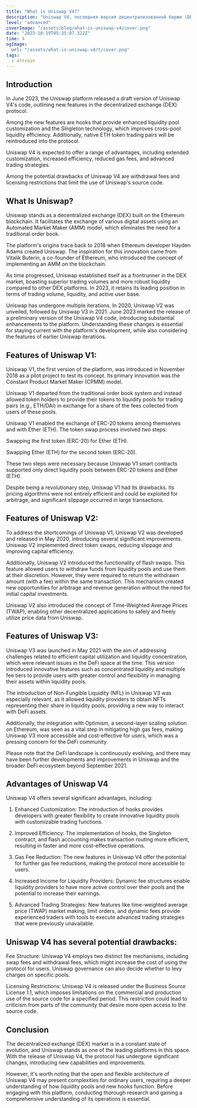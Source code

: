 ```yaml
---
title: "What is Uniswap V4?"
description: "Uniswap V4, последняя версия децентрализованной биржи (DEX), предлагает расширенные функции, такие как настраиваемые пулы ликвидности через хуки, повышая эффективность торговли. Однако, при использовании этой платформы, пользователи могут столкнуться с сложностью и потенциальными комиссиями за газ, связанными с ее открытой и гибкой архитектурой."
level: "advanced"
coverImage: "/assets/blog/what-is-uniswap-v4/cover.png"
date: "2023-10-19T05:35:07.322Z"
time: 4
ogImage:
  url: "/assets/what-is-uniswap-v4/t/cover.png"
tags:
  - altcoin
---
```



## Introduction
In June 2023, the Uniswap platform released a draft version of Uniswap V4's code, outlining new features in the decentralized exchange (DEX) protocol.

Among the new features are hooks that provide enhanced liquidity pool customization and the Singleton technology, which improves cross-pool liquidity efficiency. Additionally, native ETH token trading pairs will be reintroduced into the protocol.

Uniswap V4 is expected to offer a range of advantages, including extended customization, increased efficiency, reduced gas fees, and advanced trading strategies.

Among the potential drawbacks of Uniswap V4 are withdrawal fees and licensing restrictions that limit the use of Uniswap's source code.

## What Is Uniswap?
Uniswap stands as a decentralized exchange (DEX) built on the Ethereum blockchain. It facilitates the exchange of various digital assets using an Automated Market Maker (AMM) model, which eliminates the need for a traditional order book.

The platform's origins trace back to 2018 when Ethereum developer Hayden Adams created Uniswap. The inspiration for this innovation came from Vitalik Buterin, a co-founder of Ethereum, who introduced the concept of implementing an AMM on the blockchain.

As time progressed, Uniswap established itself as a frontrunner in the DEX market, boasting superior trading volumes and more robust liquidity compared to other DEX platforms. In 2023, it retains its leading position in terms of trading volume, liquidity, and active user base.

Uniswap has undergone multiple iterations. In 2020, Uniswap V2 was unveiled, followed by Uniswap V3 in 2021. June 2023 marked the release of a preliminary version of the Uniswap V4 code, introducing substantial enhancements to the platform. Understanding these changes is essential for staying current with the platform's development, while also considering the features of earlier Uniswap iterations.

## Features of Uniswap V1:
Uniswap V1, the first version of the platform, was introduced in November 2018 as a pilot project to test its concept. Its primary innovation was the Constant Product Market Maker (CPMM) model.

Uniswap V1 departed from the traditional order book system and instead allowed token holders to provide their tokens to liquidity pools for trading pairs (e.g., ETH/DAI) in exchange for a share of the fees collected from users of these pools.

Uniswap V1 enabled the exchange of ERC-20 tokens among themselves and with Ether (ETH). The token swap process involved two steps:

Swapping the first token (ERC-20) for Ether (ETH).

Swapping Ether (ETH) for the second token (ERC-20).

These two steps were necessary because Uniswap V1 smart contracts supported only direct liquidity pools between ERC-20 tokens and Ether (ETH).

Despite being a revolutionary step, Uniswap V1 had its drawbacks. Its pricing algorithms were not entirely efficient and could be exploited for arbitrage, and significant slippage occurred in large transactions.

## Features of Uniswap V2:
To address the shortcomings of Uniswap V1, Uniswap V2 was developed and released in May 2020, introducing several significant improvements. Uniswap V2 implemented direct token swaps, reducing slippage and improving capital efficiency.

Additionally, Uniswap V2 introduced the functionality of flash swaps. This feature allowed users to withdraw funds from liquidity pools and use them at their discretion. However, they were required to return the withdrawn amount (with a fee) within the same transaction. This mechanism created new opportunities for arbitrage and revenue generation without the need for initial capital investments.

Uniswap V2 also introduced the concept of Time-Weighted Average Prices (TWAP), enabling other decentralized applications to safely and freely utilize price data from Uniswap.

## Features of Uniswap V3:
Uniswap V3 was launched in May 2021 with the aim of addressing challenges related to efficient capital utilization and liquidity concentration, which were relevant issues in the DeFi space at the time. This version introduced innovative features such as concentrated liquidity and multiple fee tiers to provide users with greater control and flexibility in managing their assets within liquidity pools.

The introduction of Non-Fungible Liquidity (NFL) in Uniswap V3 was especially relevant, as it allowed liquidity providers to obtain NFTs representing their share in liquidity pools, providing a new way to interact with DeFi assets.

Additionally, the integration with Optimism, a second-layer scaling solution on Ethereum, was seen as a vital step in mitigating high gas fees, making Uniswap V3 more accessible and cost-effective for users, which was a pressing concern for the DeFi community.

Please note that the DeFi landscape is continuously evolving, and there may have been further developments and improvements in Uniswap and the broader DeFi ecosystem beyond September 2021.

## Advantages of Uniswap V4

Uniswap V4 offers several significant advantages, including:

1. Enhanced Customization: The introduction of hooks provides developers with greater flexibility to create innovative liquidity pools with customizable trading functions.

2. Improved Efficiency: The implementation of hooks, the Singleton contract, and flash accounting makes transaction routing more efficient, resulting in faster and more cost-effective operations.

3. Gas Fee Reduction: The new features in Uniswap V4 offer the potential for further gas fee reductions, making the protocol more accessible to users.

4. Increased Income for Liquidity Providers: Dynamic fee structures enable liquidity providers to have more active control over their pools and the potential to increase their earnings.

5. Advanced Trading Strategies: New features like time-weighted average price (TWAP) market making, limit orders, and dynamic fees provide experienced traders with tools to execute advanced trading strategies that were previously unavailable.

## Uniswap V4 has several potential drawbacks:

Fee Structure: Uniswap V4 employs two distinct fee mechanisms, including swap fees and withdrawal fees, which might increase the cost of using the protocol for users. Uniswap governance can also decide whether to levy charges on specific pools.

Licensing Restrictions: Uniswap V4 is released under the Business Source License 1.1, which imposes limitations on the commercial and production use of the source code for a specified period. This restriction could lead to criticism from parts of the community that desire more open access to the source code.

## Conclusion
The decentralized exchange (DEX) market is in a constant state of evolution, and Uniswap stands as one of the leading platforms in this space. With the release of Uniswap V4, the protocol has undergone significant changes, introducing new capabilities and improvements.

However, it's worth noting that the open and flexible architecture of Uniswap V4 may present complexities for ordinary users, requiring a deeper understanding of how liquidity pools and new hooks function. Before engaging with this platform, conducting thorough research and gaining a comprehensive understanding of its operations is essential.
